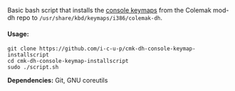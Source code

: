Basic bash script that installs the [console keymaps](https://github.com/ColemakMods/mod-dh/tree/master/console) from the Colemak mod-dh repo to `/usr/share/kbd/keymaps/i386/colemak-dh`.  
#### Usage:  
```shell
git clone https://github.com/i-c-u-p/cmk-dh-console-keymap-installscript
cd cmk-dh-console-keymap-installscript
sudo ./script.sh
```
**Dependencies:** Git, GNU coreutils
